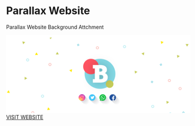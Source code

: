 <h1> Parallax Website </h1>

<p> Parallax Website Background Attchment </p>
<img src="Screenshot/bridge_attchment.PNG" width="500px"/>
<a href="https://bridge-attchment.netlify.com/">VISIT WEBSITE</a>
